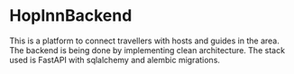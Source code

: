 # HopInnBackend
This is a platform to connect travellers with hosts and guides in the area. The backend is being done by implementing clean architecture. The stack used is FastAPI with sqlalchemy and alembic migrations.
